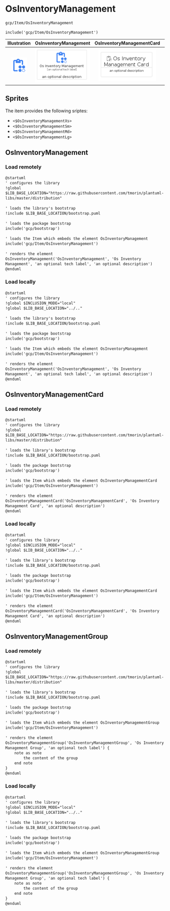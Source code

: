 # OsInventoryManagement


```text
gcp/Item/OsInventoryManagement
```

```text
include('gcp/Item/OsInventoryManagement')
```



| Illustration | OsInventoryManagement | OsInventoryManagementCard | OsInventoryManagementGroup |
| :---: | :---: | :---: | :---: |
| ![illustration for Illustration](../../gcp/Item/OsInventoryManagement.png) | ![illustration for OsInventoryManagement](../../gcp/Item/OsInventoryManagement.Local.png) | ![illustration for OsInventoryManagementCard](../../gcp/Item/OsInventoryManagementCard.Local.png) | ![illustration for OsInventoryManagementGroup](../../gcp/Item/OsInventoryManagementGroup.Local.png) |



## Sprites
The item provides the following sriptes:

- `<$OsInventoryManagementXs>`
- `<$OsInventoryManagementSm>`
- `<$OsInventoryManagementMd>`
- `<$OsInventoryManagementLg>`





## OsInventoryManagement

### Load remotely
```plantuml
@startuml
' configures the library
!global $LIB_BASE_LOCATION="https://raw.githubusercontent.com/tmorin/plantuml-libs/master/distribution"

' loads the library's bootstrap
!include $LIB_BASE_LOCATION/bootstrap.puml

' loads the package bootstrap
include('gcp/bootstrap')

' loads the Item which embeds the element OsInventoryManagement
include('gcp/Item/OsInventoryManagement')

' renders the element
OsInventoryManagement('OsInventoryManagement', 'Os Inventory Management', 'an optional tech label', 'an optional description')
@enduml
```

### Load locally
```plantuml
@startuml
' configures the library
!global $INCLUSION_MODE="local"
!global $LIB_BASE_LOCATION="../.."

' loads the library's bootstrap
!include $LIB_BASE_LOCATION/bootstrap.puml

' loads the package bootstrap
include('gcp/bootstrap')

' loads the Item which embeds the element OsInventoryManagement
include('gcp/Item/OsInventoryManagement')

' renders the element
OsInventoryManagement('OsInventoryManagement', 'Os Inventory Management', 'an optional tech label', 'an optional description')
@enduml
```

## OsInventoryManagementCard

### Load remotely
```plantuml
@startuml
' configures the library
!global $LIB_BASE_LOCATION="https://raw.githubusercontent.com/tmorin/plantuml-libs/master/distribution"

' loads the library's bootstrap
!include $LIB_BASE_LOCATION/bootstrap.puml

' loads the package bootstrap
include('gcp/bootstrap')

' loads the Item which embeds the element OsInventoryManagementCard
include('gcp/Item/OsInventoryManagement')

' renders the element
OsInventoryManagementCard('OsInventoryManagementCard', 'Os Inventory Management Card', 'an optional description')
@enduml
```

### Load locally
```plantuml
@startuml
' configures the library
!global $INCLUSION_MODE="local"
!global $LIB_BASE_LOCATION="../.."

' loads the library's bootstrap
!include $LIB_BASE_LOCATION/bootstrap.puml

' loads the package bootstrap
include('gcp/bootstrap')

' loads the Item which embeds the element OsInventoryManagementCard
include('gcp/Item/OsInventoryManagement')

' renders the element
OsInventoryManagementCard('OsInventoryManagementCard', 'Os Inventory Management Card', 'an optional description')
@enduml
```

## OsInventoryManagementGroup

### Load remotely
```plantuml
@startuml
' configures the library
!global $LIB_BASE_LOCATION="https://raw.githubusercontent.com/tmorin/plantuml-libs/master/distribution"

' loads the library's bootstrap
!include $LIB_BASE_LOCATION/bootstrap.puml

' loads the package bootstrap
include('gcp/bootstrap')

' loads the Item which embeds the element OsInventoryManagementGroup
include('gcp/Item/OsInventoryManagement')

' renders the element
OsInventoryManagementGroup('OsInventoryManagementGroup', 'Os Inventory Management Group', 'an optional tech label') {
    note as note
        the content of the group
    end note
}
@enduml
```

### Load locally
```plantuml
@startuml
' configures the library
!global $INCLUSION_MODE="local"
!global $LIB_BASE_LOCATION="../.."

' loads the library's bootstrap
!include $LIB_BASE_LOCATION/bootstrap.puml

' loads the package bootstrap
include('gcp/bootstrap')

' loads the Item which embeds the element OsInventoryManagementGroup
include('gcp/Item/OsInventoryManagement')

' renders the element
OsInventoryManagementGroup('OsInventoryManagementGroup', 'Os Inventory Management Group', 'an optional tech label') {
    note as note
        the content of the group
    end note
}
@enduml
```

